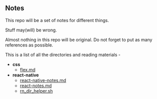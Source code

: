 ## Notes
This repo will be a set of notes for different things.

Stuff may(will) be wrong. 

Almost nothing in this repo will be original. Do not forget to put as many references as possible.

This is a list of all the directories and reading materials - 

<!-- LABEL_BEGIN -->
- **css**
  - [flex.md](https://github.com/gnithin/Notes/tree/master/Notes/css/flex.md)
- **react-native**
  - [react-native-notes.md](https://github.com/gnithin/Notes/tree/master/Notes/react-native/react-native-notes.md)
  - [react-notes.md](https://github.com/gnithin/Notes/tree/master/Notes/react-native/react-notes.md)
  - [rn_dir_helper.sh](https://github.com/gnithin/Notes/tree/master/Notes/react-native/rn_dir_helper.sh)

<!-- LABEL_END -->
